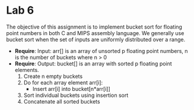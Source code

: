 # Lab 6

The objective of this assignment is to implement bucket sort for floating point numbers in both C and MIPS assembly language. We generally use bucket sort when the set of inputs are uniformly distributed over a range.

- **Require**: Input: arr[] is an array of unsorted p floating point numbers, n is the number of buckets where n > 0
- **Require**: Output: bucket[] is an array with sorted p floating point elements.
    1. Create n empty buckets
    2. Do for each array element arr\[i\]:
        - Insert arr\[i\] into bucket\[n*arr\[i\]\]
    3. Sort individual buckets using insertion sort
    4. Concatenate all sorted buckets